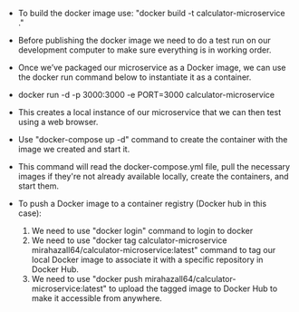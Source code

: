 - To build the docker image use: "docker build -t calculator-microservice ."

- Before publishing the docker image we need to do a test run on our development computer to make sure everything is in working order. 
- Once we’ve packaged our microservice as a Docker image, we can use the docker run command below to instantiate it as a container. 
- docker run -d -p 3000:3000 -e PORT=3000 calculator-microservice 
- This creates a local instance of our microservice that we can then test using a web browser.

- Use "docker-compose up -d" command to create the container with the image we created and start it.
- This command will read the docker-compose.yml file, pull the necessary images if they're not already available locally, create the containers, and start them.

- To push a Docker image to a container registry (Docker hub in this case): 
  1. We need to use "docker login" command to login to docker
  2. We need to use "docker tag calculator-microservice mirahazall64/calculator-microservice:latest" command to tag our local Docker image to associate it with a specific repository in Docker Hub.
  3. We need to use "docker push mirahazall64/calculator-microservice:latest" to upload the tagged image to Docker Hub to make it accessible from anywhere.
